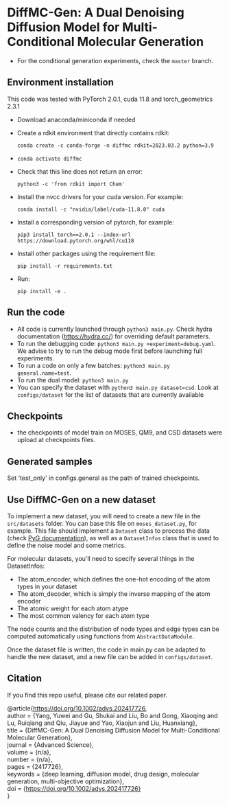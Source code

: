 # DiffMC-Gen: A Dual Denoising Diffusion Model for Multi-Conditional Molecular Generation

  - For the conditional generation experiments, check the `master` branch.

## Environment installation
This code was tested with PyTorch 2.0.1, cuda 11.8 and torch_geometrics 2.3.1

  - Download anaconda/miniconda if needed
  - Create a rdkit environment that directly contains rdkit:
    
    ```conda create -c conda-forge -n diffmc rdkit=2023.03.2 python=3.9```
  - `conda activate diffmc`
  - Check that this line does not return an error:
    
    ``` python3 -c 'from rdkit import Chem' ```
  - Install the nvcc drivers for your cuda version. For example:
    
    ```conda install -c "nvidia/label/cuda-11.8.0" cuda```
  - Install a corresponding version of pytorch, for example: 
    
    ```pip3 install torch==2.0.1 --index-url https://download.pytorch.org/whl/cu118```
  - Install other packages using the requirement file: 
    
    ```pip install -r requirements.txt```

  - Run:
    
    ```pip install -e .```


## Run the code
  
  - All code is currently launched through `python3 main.py`. Check hydra documentation (https://hydra.cc/) for overriding default parameters.
  - To run the debugging code: `python3 main.py +experiment=debug.yaml`. We advise to try to run the debug mode first
    before launching full experiments.
  - To run a code on only a few batches: `python3 main.py general.name=test`.
  - To run the dual model: `python3 main.py`
  - You can specify the dataset with `python3 main.py dataset=csd`. Look at `configs/dataset` for the list
of datasets that are currently available
    
## Checkpoints


  - the checkpoints of model train on MOSES, QM9, and CSD datasets were upload at checkpoints files.


## Generated samples

Set 'test_only' in configs.general as the path of trained checkpoints.


## Use DiffMC-Gen on a new dataset

To implement a new dataset, you will need to create a new file in the `src/datasets` folder. You can base this file on `moses_dataset.py`, for example. 
This file should implement a `Dataset` class to process the data (check [PyG documentation](https://pytorch-geometric.readthedocs.io/en/latest/tutorial/create_dataset.html)), 
as well as a `DatasetInfos` class that is used to define the noise model and some metrics.

For molecular datasets, you'll need to specify several things in the DatasetInfos:
  - The atom_encoder, which defines the one-hot encoding of the atom types in your dataset
  - The atom_decoder, which is simply the inverse mapping of the atom encoder
  - The atomic weight for each atom atype
  - The most common valency for each atom type

The node counts and the distribution of node types and edge types can be computed automatically using functions from `AbstractDataModule`.

Once the dataset file is written, the code in main.py can be adapted to handle the new dataset, and a new file can be added in `configs/dataset`.


## Citation
If you find this repo useful, please cite our related paper.

@article{https://doi.org/10.1002/advs.202417726,  
author = {Yang, Yuwei and Gu, Shukai and Liu, Bo and Gong, Xiaoqing and Lu, Ruiqiang and Qiu, Jiayue and Yao, Xiaojun and Liu, Huanxiang},  
title = {DiffMC-Gen: A Dual Denoising Diffusion Model for Multi-Conditional Molecular Generation},  
journal = {Advanced Science},  
volume = {n/a},  
number = {n/a},  
pages = {2417726},  
keywords = {deep learning, diffusion model, drug design, molecular generation, multi-objective optimization},  
doi = {https://doi.org/10.1002/advs.202417726}  
}
